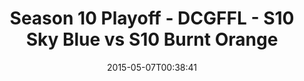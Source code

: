 ---
title: Season 10 Playoff - DCGFFL - S10 Sky Blue vs S10 Burnt Orange
teams-score:
- team: _teams/s10-sky-blue.md
  score:
- team: _teams/s10-burnt-orange.md
  score: 28
mvp: Adam M. (Sky Blue), John B. (Burnt Orange)
game-ball: N/A
sportsperson: ''
season: 10
week: 9
date: '2015-05-07T00:38:41'
pageid: season-10-playoff-4443-vs-4422
---